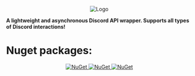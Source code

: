 <p align="center">
    <img src="https://cdn.discordapp.com/attachments/800832361351872524/910967946933833738/BigOutline.png" alt="Logo">
</p>
<b>A lightweight and asynchronous Discord API wrapper. Supports all types of Discord interactions!</b>
<h1>Nuget packages:</h1>
<p align="center">
    <a href="https://www.nuget.org/packages/NetCord">
        <img src="https://img.shields.io/nuget/v/NetCord?color=5865F2&logo=nuget&label=NetCord&style=flat-square" alt="NuGet">
    </a>
    <a href="https://www.nuget.org/packages/NetCord.Services">
        <img src="https://img.shields.io/nuget/v/NetCord.Services?color=5865F2&logo=nuget&label=NetCord.Services&style=flat-square" alt="NuGet">
    <a href="https://www.nuget.org/packages/NetCord.WebSockets">
        <img src="https://img.shields.io/nuget/v/NetCord.WebSockets?color=5865F2&logo=nuget&label=NetCord.WebSockets&style=flat-square" alt="NuGet">
    </a>
</p>
